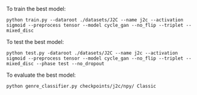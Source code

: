 To train the best model:

    python train.py --dataroot ./datasets/J2C --name j2c --activation sigmoid --preprocess tensor --model cycle_gan --no_flip --triplet --mixed_disc
    
To test the best model:

    python test.py -dataroot ./datasets/J2C --name j2c --activation sigmoid --preprocess tensor --model cycle_gan --no_flip --triplet --mixed_disc --phase test --no_dropout

To evaluate the best model:

    python genre_classifier.py checkpoints/j2c/npy/ Classic
